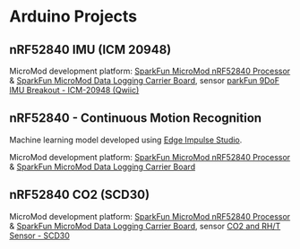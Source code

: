 # Arduino Projects

## nRF52840 IMU (ICM 20948)

MicroMod development platform: [SparkFun MicroMod nRF52840 Processor](https://www.sparkfun.com/products/16984) & [SparkFun MicroMod Data Logging Carrier Board](https://www.sparkfun.com/products/16829), sensor [parkFun 9DoF IMU Breakout - ICM-20948 (Qwiic)](https://www.sparkfun.com/products/15335)

## nRF52840 - Continuous Motion Recognition

Machine learning model developed using [Edge Impulse Studio](https://www.edgeimpulse.com/).

MicroMod development platform: [SparkFun MicroMod nRF52840 Processor](https://www.sparkfun.com/products/16984) & [SparkFun MicroMod Data Logging Carrier Board](https://www.sparkfun.com/products/16829)

## nRF52840 CO2 (SCD30)

MicroMod development platform: [SparkFun MicroMod nRF52840 Processor](https://www.sparkfun.com/products/16984) & [SparkFun MicroMod Data Logging Carrier Board](https://www.sparkfun.com/products/16829), sensor [CO2 and RH/T Sensor - SCD30](https://www.sparkfun.com/products/15112)
